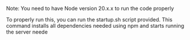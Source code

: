 Note: You need to have Node version 20.x.x to run the code properly

To properly run this, you can run the startup.sh script provided. This command installs all dependencies needed using npm and starts running the server neede
